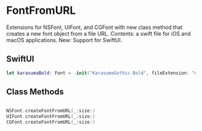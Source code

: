 # FontFromURL
Extensions for NSFont, UIFont, and CGFont with new class method that creates a new font object from a file URL. 
Contents: a swift file for iOS and macOS applications.
New: Support for SwiftUI.

SwiftUI
-----
```swift
let karasumaBold: Font = .init("KarasumaGothic-Bold", fileExtension: "otf", bundle: .main, size: 12.0)!
```

Class Methods
-----
```swift

NSFont.createFontFromURL(_:size:)
UIFont.createFontFromURL(_:size:)
CGFont.createFontFromURL(_:size:)

```

